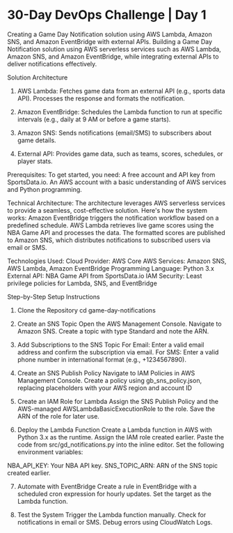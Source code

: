 # 30-Day DevOps Challenge | Day 1

Creating a Game Day Notification solution using AWS Lambda, Amazon SNS, and Amazon EventBridge with external APIs.
Building a Game Day Notification solution using AWS serverless services such as AWS Lambda, Amazon SNS, and Amazon EventBridge, while integrating external APIs to deliver notifications effectively.

Solution Architecture

1. AWS Lambda:
Fetches game data from an external API (e.g., sports data API).
Processes the response and formats the notification.

2. Amazon EventBridge:
Schedules the Lambda function to run at specific intervals (e.g., daily at 9 AM or before a game starts).

3. Amazon SNS:
Sends notifications (email/SMS) to subscribers about game details.

4. External API:
Provides game data, such as teams, scores, schedules, or player stats.

Prerequisites:
To get started, you need:
A free account and API key from SportsData.io.
An AWS account with a basic understanding of AWS services and Python programming.

Technical Architecture:
The architecture leverages AWS serverless services to provide a seamless, cost-effective solution. Here's how the system works:
Amazon EventBridge triggers the notification workflow based on a predefined schedule.
AWS Lambda retrieves live game scores using the NBA Game API and processes the data.
The formatted scores are published to Amazon SNS, which distributes notifications to subscribed users via email or SMS.

Technologies Used:
Cloud Provider: AWS
Core AWS Services: Amazon SNS, AWS Lambda, Amazon EventBridge
Programming Language: Python 3.x
External API: NBA Game API from SportsData.io
IAM Security: Least privilege policies for Lambda, SNS, and EventBridge

Step-by-Step Setup Instructions
1. Clone the Repository
cd game-day-notifications
2. Create an SNS Topic
Open the AWS Management Console.
Navigate to Amazon SNS.
Create a topic with type Standard and note the ARN.

3. Add Subscriptions to the SNS Topic
For Email: Enter a valid email address and confirm the subscription via email.
For SMS: Enter a valid phone number in international format (e.g., +1234567890).

4. Create an SNS Publish Policy
Navigate to IAM Policies in AWS Management Console.
Create a policy using gb_sns_policy.json, replacing placeholders with your AWS region and account ID

5. Create an IAM Role for Lambda
Assign the SNS Publish Policy and the AWS-managed AWSLambdaBasicExecutionRole to the role.
Save the ARN of the role for later use.

6. Deploy the Lambda Function
Create a Lambda function in AWS with Python 3.x as the runtime.
Assign the IAM role created earlier.
Paste the code from src/gd_notifications.py into the inline editor.
Set the following environment variables:

NBA_API_KEY: Your NBA API key.
SNS_TOPIC_ARN: ARN of the SNS topic created earlier.

7. Automate with EventBridge
Create a rule in EventBridge with a scheduled cron expression for hourly updates.
Set the target as the Lambda function.

8. Test the System
Trigger the Lambda function manually.
Check for notifications in email or SMS.
Debug errors using CloudWatch Logs.

